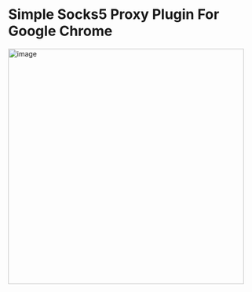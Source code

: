 # Simple Socks5 Proxy Plugin For Google Chrome


<img width="480" alt="image" src="https://github.com/user-attachments/assets/653a92d3-aa88-45a7-9b29-a5932209fec9" />
